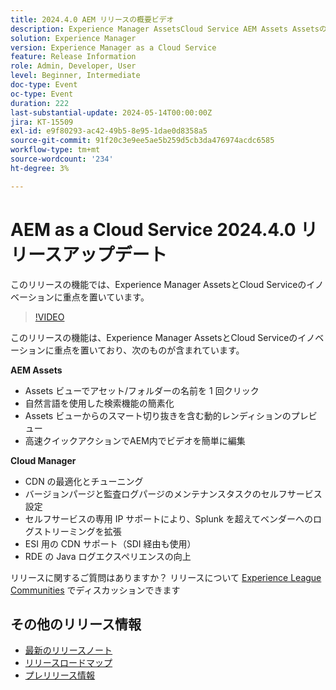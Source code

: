 ```yaml
---
title: 2024.4.0 AEM リリースの概要ビデオ
description: Experience Manager AssetsCloud Service AEM Assets Assetsのスマート切り抜きを含む動的レンディションのプレビューAssetsの動的レンディションのプレビュー Express Quick Actions でAEM内で簡単にビデオを編集 Cloud Manager:CDN の最適化とチューニングバージョンパージと監査ログパージのメンテナンスタスクのセルフサービス設定 ESI 用の SDII 専用 IP サポート CDN for SDIImproved Java logging experience rde
solution: Experience Manager
version: Experience Manager as a Cloud Service
feature: Release Information
role: Admin, Developer, User
level: Beginner, Intermediate
doc-type: Event
oc-type: Event
duration: 222
last-substantial-update: 2024-05-14T00:00:00Z
jira: KT-15509
exl-id: e9f80293-ac42-49b5-8e95-1dae0d8358a5
source-git-commit: 91f20c3e9ee5ae5b259d5cb3da476974acdc6585
workflow-type: tm+mt
source-wordcount: '234'
ht-degree: 3%

---
```


# AEM as a Cloud Service 2024.4.0 リリースアップデート

このリリースの機能では、Experience Manager AssetsとCloud Serviceのイノベーションに重点を置いています。

>[!VIDEO](https://video.tv.adobe.com/v/3429111/?learn=on)

このリリースの機能は、Experience Manager AssetsとCloud Serviceのイノベーションに重点を置いており、次のものが含まれています。

**AEM Assets**
* Assets ビューでアセット/フォルダーの名前を 1 回クリック
* 自然言語を使用した検索機能の簡素化
* Assets ビューからのスマート切り抜きを含む動的レンディションのプレビュー
* 高速クイックアクションでAEM内でビデオを簡単に編集

**Cloud Manager**
* CDN の最適化とチューニング
* バージョンパージと監査ログパージのメンテナンスタスクのセルフサービス設定
* セルフサービスの専用 IP サポートにより、Splunk を超えてベンダーへのログストリーミングを拡張
* ESI 用の CDN サポート（SDI 経由も使用）
* RDE の Java ログエクスペリエンスの向上

リリースに関するご質問はありますか？  リリースについて [Experience League Communities](https://adobe.ly/44Ofo8H) でディスカッションできます

## その他のリリース情報

* [最新のリリースノート](https://experienceleague.adobe.com/docs/experience-manager-cloud-service/content/release-notes/home.html?lang=ja)
* [ リリースロードマップ ](https://experienceleague.adobe.com/docs/experience-manager-release-information/aem-release-updates/update-releases-roadmap.html?lang=ja)
* [ プレリリース情報 ](https://experienceleague.adobe.com/docs/experience-manager-cloud-service/content/release-notes/prerelease.html?lang=ja)
